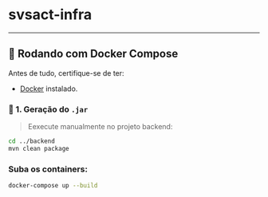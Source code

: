# svsact-infra


---

## 🐳 Rodando com Docker Compose

Antes de tudo, certifique-se de ter:

- [Docker](https://www.docker.com/get-started)  instalado.

### 🔧 1. Geração do `.jar`

>  Eexecute manualmente no projeto backend:
```bash
cd ../backend
mvn clean package

````
### Suba os containers:
```bash
docker-compose up --build

````
